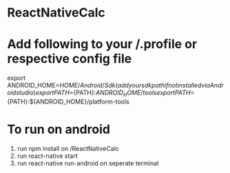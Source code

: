 # ReactNativeCalc

# Add following to your /.profile or respective config file


export ANDROID_HOME=${HOME}/Android/Sdk (add your sdk path if not installed via Android studio)  
export PATH=${PATH}:${ANDROID_HOME}/tools  
export PATH=${PATH}:${ANDROID_HOME}/platform-tools


# To run on android
1. run npm install on /ReactNativeCalc
2. run react-native start
3. run react-native run-android on seperate terminal
